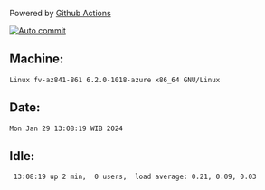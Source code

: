 Powered by [Github Actions](https://github.com/features/actions)

[![Auto commit](https://github.com/hiage/workstation/workflows/Auto%20commit/badge.svg)](https://github.com/hiage/workstation/actions?query=workflow%3A%22Auto+commit%22)

## Machine:
```
Linux fv-az841-861 6.2.0-1018-azure x86_64 GNU/Linux
```
## Date:
```
Mon Jan 29 13:08:19 WIB 2024
```
## Idle:
```
 13:08:19 up 2 min,  0 users,  load average: 0.21, 0.09, 0.03
```
